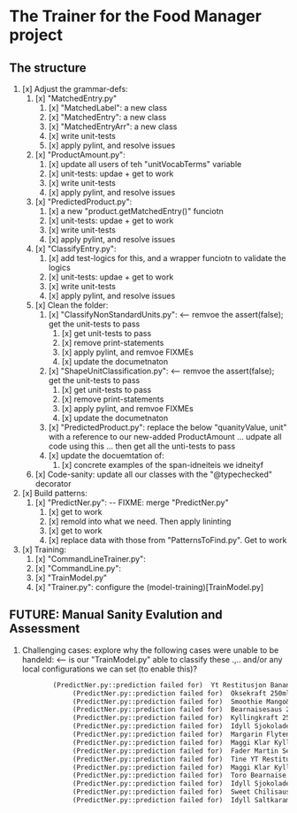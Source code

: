 # The Trainer for the Food Manager project

## The structure
1. [x] Adjust the grammar-defs:
   1. [x] "MatchedEntry.py"
      1. [x] "MatchedLabel": a new class
      1. [x] "MatchedEntry": a new class
      1. [x] "MatchedEntryArr": a new class
      1. [x] write unit-tests
      1. [x] apply pylint, and resolve issues
   2. [x] "ProductAmount.py":
      1. [x] update all users of teh "unitVocabTerms" variable
      1. [x] unit-tests: updae + get to work
      1. [x] write unit-tests
      1. [x] apply pylint, and resolve issues
   3. [x] "PredictedProduct.py":
      1. [x] a new "product.getMatchedEntry()" funciotn
      1. [x] unit-tests: updae + get to work
      1. [x] write unit-tests
      1. [x] apply pylint, and resolve issues
   4. [x] "ClassifyEntry.py":
      1. [x] add test-logics for this, and a wrapper funciotn to validate the logics
      1. [x] unit-tests: updae + get to work
      1. [x] write unit-tests
      1. [x] apply pylint, and resolve issues
   5. [x] Clean the folder:
      1. [x] "ClassifyNonStandardUnits.py": <-- remvoe the assert(false); get the unit-tests to pass
         1. [x] get unit-tests to pass
         1. [x] remove print-statements
         1. [x] apply pylint, and remvoe FIXMEs
         1. [x] update the documetnaton
      1. [x] "ShapeUnitClassification.py":  <-- remvoe the assert(false); get the unit-tests to pass
         1. [x] get unit-tests to pass
         1. [x] remove print-statements
         1. [x] apply pylint, and remvoe FIXMEs
         1. [x] update the documetnaton
      1. [x] "PredictedProduct.py": replace the below "quanityValue, unit" with a reference to our new-added ProductAmount ... udpate all code using this ... then get all the unti-tests to pass
      1. [x] update the docuemtation of:
         1. [x] concrete examples of the span-idneiteis we idneityf
   2. [x] Code-sanity: update all our classes with the "@typechecked" decorator
2. [x] Build patterns:
   1. [x] "PredictNer.py": -- FIXME: merge "PredictNer.py"
      1. [x] get to work
      1. [x] remold into what we need. Then apply lininting
      1. [x] get to work
      1. [x] replace data with those from "PatternsToFind.py". Get to work
3. [x] Training:
   1. [x] "CommandLineTrainer.py":
   1. [x] "CommandLine.py":
   1. [x] "TrainModel.py"
   1. [x] "Trainer.py": configure the (model-training)[TrainModel.py]

## FUTURE: Manual Sanity Evalution and Assessment
1. Challenging cases: explore why the following cases were unable to be handeld: <-- is our "TrainModel.py" able to classify these .,.. and/or any local configurations we can set (to enable this)?
```txt
           (PredictNer.py::prediction failed for)  Yt Restitusjon Banan&Jordbær 330ml
                (PredictNer.py::prediction failed for)  Oksekraft 250ml Jacobs Utvalgte
                (PredictNer.py::prediction failed for)  Smoothie Mango&Pasjon 250ml Bendit
                (PredictNer.py::prediction failed for)  Bearnaisesaus 250ml Jacobs Utvalgte
                (PredictNer.py::prediction failed for)  Kyllingkraft 250ml Jacobs Utvalgte
                (PredictNer.py::prediction failed for)  Idyll Sjokoladeis Plantebasert 500ml Hennig-Olsen
                (PredictNer.py::prediction failed for)  Margarin Flytende u/Melk 500ml Eldorado
                (PredictNer.py::prediction failed for)  Maggi Klar Kyllingkraft 500ml
                (PredictNer.py::prediction failed for)  Fader Martin Selskapsdressing 500ml
                (PredictNer.py::prediction failed for)  Tine YT Restitusjonsdrikk Kakao 330ml
                (PredictNer.py::prediction failed for)  Maggi Klar Kyllingkraft 500ml
                (PredictNer.py::prediction failed for)  Toro Bearnaise Kjølt 300ml
                (PredictNer.py::prediction failed for)  Idyll Sjokoladeis Plantebasert 500ml Hennig-Olsen
                (PredictNer.py::prediction failed for)  Sweet Chilisaus Thai 500ml Go-Tan
                (PredictNer.py::prediction failed for)  Idyll Saltkaramell Plantebasert 500ml Hennig-Olsen
```